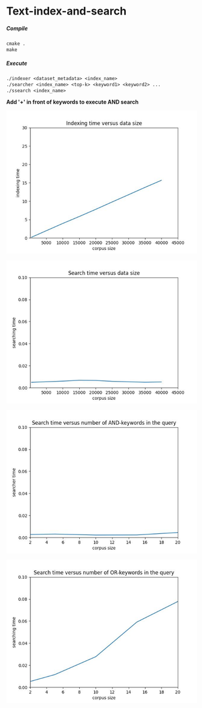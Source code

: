 # Text-index-and-search


##### Compile
```
cmake .
make
```

##### Execute
```
./indexer <dataset_metadata> <index_name>
./searcher <index_name> <top-k> <keyword1> <keyword2> ...
./ssearch <index_name>
```

**Add '+' in front of keywords to execute AND search**

![1](./assets/1.jpg)

![2](./assets/2.jpg)

![3](./assets/3.jpg)

![4](./assets/4.jpg)
